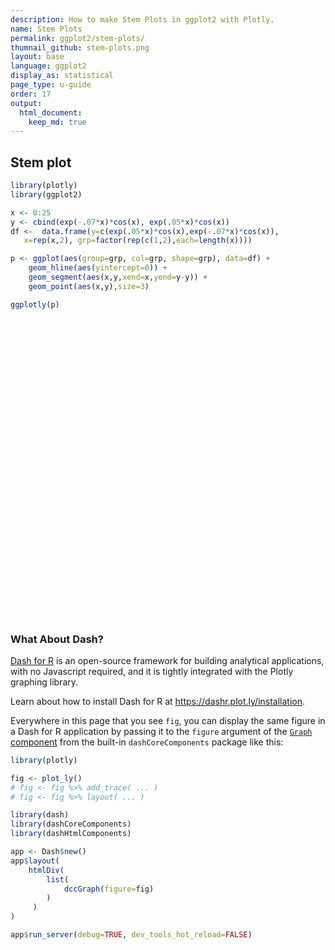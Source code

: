 ```yaml
---
description: How to make Stem Plots in ggplot2 with Plotly.
name: Stem Plots
permalink: ggplot2/stem-plots/
thumnail_github: stem-plots.png
layout: base
language: ggplot2
display_as: statistical
page_type: u-guide
order: 17
output:
  html_document:
    keep_md: true
---
```




## Stem plot



``` r
library(plotly)
library(ggplot2)

x <- 0:25
y <- cbind(exp(-.07*x)*cos(x), exp(.05*x)*cos(x))
df <-  data.frame(y=c(exp(.05*x)*cos(x),exp(-.07*x)*cos(x)),
   x=rep(x,2), grp=factor(rep(c(1,2),each=length(x))))

p <- ggplot(aes(group=grp, col=grp, shape=grp), data=df) + 
    geom_hline(aes(yintercept=0)) +
    geom_segment(aes(x,y,xend=x,yend=y-y)) + 
    geom_point(aes(x,y),size=3) 

ggplotly(p)
```

<div class="plotly html-widget html-fill-item" id="htmlwidget-2fd3bb0bda1ea878913a" style="width:672px;height:480px;"></div>
<script type="application/json" data-for="htmlwidget-2fd3bb0bda1ea878913a">{"x":{"data":[{"x":[-1.25,-1.25,-1.25,-1.25,-1.25,-1.25,-1.25,-1.25,-1.25,-1.25,-1.25,-1.25,-1.25,-1.25,-1.25,-1.25,-1.25,-1.25,-1.25,-1.25,-1.25,-1.25,-1.25,-1.25,-1.25,-1.25,-1.25,-1.25,-1.25,-1.25,-1.25,-1.25,-1.25,-1.25,-1.25,-1.25,-1.25,-1.25,-1.25,-1.25,-1.25,-1.25,-1.25,-1.25,-1.25,-1.25,-1.25,-1.25,-1.25,-1.25,-1.25,-1.25,26.25,26.25,26.25,26.25,26.25,26.25,26.25,26.25,26.25,26.25,26.25,26.25,26.25,26.25,26.25,26.25,26.25,26.25,26.25,26.25,26.25,26.25,26.25,26.25,26.25,26.25,26.25,26.25,26.25,26.25,26.25,26.25,26.25,26.25,26.25,26.25,26.25,26.25,26.25,26.25,26.25,26.25,26.25,26.25,26.25,26.25,26.25,26.25,26.25,26.25,26.25,26.25],"y":[0,0,0,0,0,0,0,0,0,0,0,0,0,0,0,0,0,0,0,0,0,0,0,0,0,0,0,0,0,0,0,0,0,0,0,0,0,0,0,0,0,0,0,0,0,0,0,0,0,0,0,0,0,0,0,0,0,0,0,0,0,0,0,0,0,0,0,0,0,0,0,0,0,0,0,0,0,0,0,0,0,0,0,0,0,0,0,0,0,0,0,0,0,0,0,0,0,0,0,0,0,0,0,0],"text":"yintercept: 0","type":"scatter","mode":"lines","line":{"width":1.8897637795275593,"color":"rgba(0,0,0,1)","dash":"solid"},"hoveron":"points","showlegend":false,"xaxis":"x","yaxis":"y","hoverinfo":"text","frame":null},{"x":[0,0,null,1,1,null,2,2,null,3,3,null,4,4,null,5,5,null,6,6,null,7,7,null,8,8,null,9,9,null,10,10,null,11,11,null,12,12,null,13,13,null,14,14,null,15,15,null,16,16,null,17,17,null,18,18,null,19,19,null,20,20,null,21,21,null,22,22,null,23,23,null,24,24,null,25,25],"y":[1,0,null,0.56800419746449327,0,null,-0.4599133814010819,0,null,-1.1502071825944609,0,null,-0.798362121376616,0,null,0.36422945588797445,0,null,1.2960943182077722,0,null,1.0698382239498836,0,null,-0.21706054394332949,0,null,-1.4289366922825877,0,null,-1.3833950776272281,0,null,0.0076708543939586829,0,null,1.5376021629904308,0,null,1.7382513600251006,0,null,0.27535494337800626,0,null,-1.6082593241425729,0,null,-2.1313103690185198,0,null,-0.6437850376378661,0,null,1.6241170299460554,0,null,2.5565030814554563,0,null,1.1092820531474441,0,null,-1.5652191328757901,0,null,-3.0040483399321669,0,null,-1.6827894668655201,0,null,1.4083239005291541,0,null,3.4596377538040497,0],"text":["grp: 1<br />grp: 1<br />grp: 1<br />x:  0<br />y:  1.000000000<br />x:  0<br />y - y: 0","grp: 1<br />grp: 1<br />grp: 1<br />x:  0<br />y:  1.000000000<br />x:  0<br />y - y: 0",null,"grp: 1<br />grp: 1<br />grp: 1<br />x:  1<br />y:  0.568004197<br />x:  1<br />y - y: 0","grp: 1<br />grp: 1<br />grp: 1<br />x:  1<br />y:  0.568004197<br />x:  1<br />y - y: 0",null,"grp: 1<br />grp: 1<br />grp: 1<br />x:  2<br />y: -0.459913381<br />x:  2<br />y - y: 0","grp: 1<br />grp: 1<br />grp: 1<br />x:  2<br />y: -0.459913381<br />x:  2<br />y - y: 0",null,"grp: 1<br />grp: 1<br />grp: 1<br />x:  3<br />y: -1.150207183<br />x:  3<br />y - y: 0","grp: 1<br />grp: 1<br />grp: 1<br />x:  3<br />y: -1.150207183<br />x:  3<br />y - y: 0",null,"grp: 1<br />grp: 1<br />grp: 1<br />x:  4<br />y: -0.798362121<br />x:  4<br />y - y: 0","grp: 1<br />grp: 1<br />grp: 1<br />x:  4<br />y: -0.798362121<br />x:  4<br />y - y: 0",null,"grp: 1<br />grp: 1<br />grp: 1<br />x:  5<br />y:  0.364229456<br />x:  5<br />y - y: 0","grp: 1<br />grp: 1<br />grp: 1<br />x:  5<br />y:  0.364229456<br />x:  5<br />y - y: 0",null,"grp: 1<br />grp: 1<br />grp: 1<br />x:  6<br />y:  1.296094318<br />x:  6<br />y - y: 0","grp: 1<br />grp: 1<br />grp: 1<br />x:  6<br />y:  1.296094318<br />x:  6<br />y - y: 0",null,"grp: 1<br />grp: 1<br />grp: 1<br />x:  7<br />y:  1.069838224<br />x:  7<br />y - y: 0","grp: 1<br />grp: 1<br />grp: 1<br />x:  7<br />y:  1.069838224<br />x:  7<br />y - y: 0",null,"grp: 1<br />grp: 1<br />grp: 1<br />x:  8<br />y: -0.217060544<br />x:  8<br />y - y: 0","grp: 1<br />grp: 1<br />grp: 1<br />x:  8<br />y: -0.217060544<br />x:  8<br />y - y: 0",null,"grp: 1<br />grp: 1<br />grp: 1<br />x:  9<br />y: -1.428936692<br />x:  9<br />y - y: 0","grp: 1<br />grp: 1<br />grp: 1<br />x:  9<br />y: -1.428936692<br />x:  9<br />y - y: 0",null,"grp: 1<br />grp: 1<br />grp: 1<br />x: 10<br />y: -1.383395078<br />x: 10<br />y - y: 0","grp: 1<br />grp: 1<br />grp: 1<br />x: 10<br />y: -1.383395078<br />x: 10<br />y - y: 0",null,"grp: 1<br />grp: 1<br />grp: 1<br />x: 11<br />y:  0.007670854<br />x: 11<br />y - y: 0","grp: 1<br />grp: 1<br />grp: 1<br />x: 11<br />y:  0.007670854<br />x: 11<br />y - y: 0",null,"grp: 1<br />grp: 1<br />grp: 1<br />x: 12<br />y:  1.537602163<br />x: 12<br />y - y: 0","grp: 1<br />grp: 1<br />grp: 1<br />x: 12<br />y:  1.537602163<br />x: 12<br />y - y: 0",null,"grp: 1<br />grp: 1<br />grp: 1<br />x: 13<br />y:  1.738251360<br />x: 13<br />y - y: 0","grp: 1<br />grp: 1<br />grp: 1<br />x: 13<br />y:  1.738251360<br />x: 13<br />y - y: 0",null,"grp: 1<br />grp: 1<br />grp: 1<br />x: 14<br />y:  0.275354943<br />x: 14<br />y - y: 0","grp: 1<br />grp: 1<br />grp: 1<br />x: 14<br />y:  0.275354943<br />x: 14<br />y - y: 0",null,"grp: 1<br />grp: 1<br />grp: 1<br />x: 15<br />y: -1.608259324<br />x: 15<br />y - y: 0","grp: 1<br />grp: 1<br />grp: 1<br />x: 15<br />y: -1.608259324<br />x: 15<br />y - y: 0",null,"grp: 1<br />grp: 1<br />grp: 1<br />x: 16<br />y: -2.131310369<br />x: 16<br />y - y: 0","grp: 1<br />grp: 1<br />grp: 1<br />x: 16<br />y: -2.131310369<br />x: 16<br />y - y: 0",null,"grp: 1<br />grp: 1<br />grp: 1<br />x: 17<br />y: -0.643785038<br />x: 17<br />y - y: 0","grp: 1<br />grp: 1<br />grp: 1<br />x: 17<br />y: -0.643785038<br />x: 17<br />y - y: 0",null,"grp: 1<br />grp: 1<br />grp: 1<br />x: 18<br />y:  1.624117030<br />x: 18<br />y - y: 0","grp: 1<br />grp: 1<br />grp: 1<br />x: 18<br />y:  1.624117030<br />x: 18<br />y - y: 0",null,"grp: 1<br />grp: 1<br />grp: 1<br />x: 19<br />y:  2.556503081<br />x: 19<br />y - y: 0","grp: 1<br />grp: 1<br />grp: 1<br />x: 19<br />y:  2.556503081<br />x: 19<br />y - y: 0",null,"grp: 1<br />grp: 1<br />grp: 1<br />x: 20<br />y:  1.109282053<br />x: 20<br />y - y: 0","grp: 1<br />grp: 1<br />grp: 1<br />x: 20<br />y:  1.109282053<br />x: 20<br />y - y: 0",null,"grp: 1<br />grp: 1<br />grp: 1<br />x: 21<br />y: -1.565219133<br />x: 21<br />y - y: 0","grp: 1<br />grp: 1<br />grp: 1<br />x: 21<br />y: -1.565219133<br />x: 21<br />y - y: 0",null,"grp: 1<br />grp: 1<br />grp: 1<br />x: 22<br />y: -3.004048340<br />x: 22<br />y - y: 0","grp: 1<br />grp: 1<br />grp: 1<br />x: 22<br />y: -3.004048340<br />x: 22<br />y - y: 0",null,"grp: 1<br />grp: 1<br />grp: 1<br />x: 23<br />y: -1.682789467<br />x: 23<br />y - y: 0","grp: 1<br />grp: 1<br />grp: 1<br />x: 23<br />y: -1.682789467<br />x: 23<br />y - y: 0",null,"grp: 1<br />grp: 1<br />grp: 1<br />x: 24<br />y:  1.408323901<br />x: 24<br />y - y: 0","grp: 1<br />grp: 1<br />grp: 1<br />x: 24<br />y:  1.408323901<br />x: 24<br />y - y: 0",null,"grp: 1<br />grp: 1<br />grp: 1<br />x: 25<br />y:  3.459637754<br />x: 25<br />y - y: 0","grp: 1<br />grp: 1<br />grp: 1<br />x: 25<br />y:  3.459637754<br />x: 25<br />y - y: 0"],"type":"scatter","mode":"lines","line":{"width":1.8897637795275593,"color":"rgba(248,118,109,1)","dash":"solid"},"hoveron":"points","name":"1","legendgroup":"1","showlegend":true,"xaxis":"x","yaxis":"y","hoverinfo":"text","frame":null},{"x":[0,0,null,1,1,null,2,2,null,3,3,null,4,4,null,5,5,null,6,6,null,7,7,null,8,8,null,9,9,null,10,10,null,11,11,null,12,12,null,13,13,null,14,14,null,15,15,null,16,16,null,17,17,null,18,18,null,19,19,null,20,20,null,21,21,null,22,22,null,23,23,null,24,24,null,25,25],"y":[1,0,null,0.50377453087238688,0,null,-0.36178067948741899,0,null,-0.80247232137301505,0,null,-0.49401322135496833,0,null,0.19989336359951632,0,null,0.63087683332453437,0,null,0.46186041964584118,0,null,-0.083110938101789059,0,null,-0.48526050712904595,0,null,-0.41667059016915259,0,null,0.0020491560048662228,0,null,0.36430063422210518,0,null,0.36526931155506059,0,null,0.051318995619465624,0,null,-0.26584347825276744,0,null,-0.31246493855872065,0,null,-0.083710538526870618,0,null,0.18730149305850741,0,null,0.26148988965249842,0,null,0.10063179748221343,0,null,-0.12593691590803019,0,null,-0.21437270334631339,0,null,-0.10650672113489579,0,null,0.079055928149846175,0,null,0.17224522137668541,0],"text":["grp: 2<br />grp: 2<br />grp: 2<br />x:  0<br />y:  1.000000000<br />x:  0<br />y - y: 0","grp: 2<br />grp: 2<br />grp: 2<br />x:  0<br />y:  1.000000000<br />x:  0<br />y - y: 0",null,"grp: 2<br />grp: 2<br />grp: 2<br />x:  1<br />y:  0.503774531<br />x:  1<br />y - y: 0","grp: 2<br />grp: 2<br />grp: 2<br />x:  1<br />y:  0.503774531<br />x:  1<br />y - y: 0",null,"grp: 2<br />grp: 2<br />grp: 2<br />x:  2<br />y: -0.361780679<br />x:  2<br />y - y: 0","grp: 2<br />grp: 2<br />grp: 2<br />x:  2<br />y: -0.361780679<br />x:  2<br />y - y: 0",null,"grp: 2<br />grp: 2<br />grp: 2<br />x:  3<br />y: -0.802472321<br />x:  3<br />y - y: 0","grp: 2<br />grp: 2<br />grp: 2<br />x:  3<br />y: -0.802472321<br />x:  3<br />y - y: 0",null,"grp: 2<br />grp: 2<br />grp: 2<br />x:  4<br />y: -0.494013221<br />x:  4<br />y - y: 0","grp: 2<br />grp: 2<br />grp: 2<br />x:  4<br />y: -0.494013221<br />x:  4<br />y - y: 0",null,"grp: 2<br />grp: 2<br />grp: 2<br />x:  5<br />y:  0.199893364<br />x:  5<br />y - y: 0","grp: 2<br />grp: 2<br />grp: 2<br />x:  5<br />y:  0.199893364<br />x:  5<br />y - y: 0",null,"grp: 2<br />grp: 2<br />grp: 2<br />x:  6<br />y:  0.630876833<br />x:  6<br />y - y: 0","grp: 2<br />grp: 2<br />grp: 2<br />x:  6<br />y:  0.630876833<br />x:  6<br />y - y: 0",null,"grp: 2<br />grp: 2<br />grp: 2<br />x:  7<br />y:  0.461860420<br />x:  7<br />y - y: 0","grp: 2<br />grp: 2<br />grp: 2<br />x:  7<br />y:  0.461860420<br />x:  7<br />y - y: 0",null,"grp: 2<br />grp: 2<br />grp: 2<br />x:  8<br />y: -0.083110938<br />x:  8<br />y - y: 0","grp: 2<br />grp: 2<br />grp: 2<br />x:  8<br />y: -0.083110938<br />x:  8<br />y - y: 0",null,"grp: 2<br />grp: 2<br />grp: 2<br />x:  9<br />y: -0.485260507<br />x:  9<br />y - y: 0","grp: 2<br />grp: 2<br />grp: 2<br />x:  9<br />y: -0.485260507<br />x:  9<br />y - y: 0",null,"grp: 2<br />grp: 2<br />grp: 2<br />x: 10<br />y: -0.416670590<br />x: 10<br />y - y: 0","grp: 2<br />grp: 2<br />grp: 2<br />x: 10<br />y: -0.416670590<br />x: 10<br />y - y: 0",null,"grp: 2<br />grp: 2<br />grp: 2<br />x: 11<br />y:  0.002049156<br />x: 11<br />y - y: 0","grp: 2<br />grp: 2<br />grp: 2<br />x: 11<br />y:  0.002049156<br />x: 11<br />y - y: 0",null,"grp: 2<br />grp: 2<br />grp: 2<br />x: 12<br />y:  0.364300634<br />x: 12<br />y - y: 0","grp: 2<br />grp: 2<br />grp: 2<br />x: 12<br />y:  0.364300634<br />x: 12<br />y - y: 0",null,"grp: 2<br />grp: 2<br />grp: 2<br />x: 13<br />y:  0.365269312<br />x: 13<br />y - y: 0","grp: 2<br />grp: 2<br />grp: 2<br />x: 13<br />y:  0.365269312<br />x: 13<br />y - y: 0",null,"grp: 2<br />grp: 2<br />grp: 2<br />x: 14<br />y:  0.051318996<br />x: 14<br />y - y: 0","grp: 2<br />grp: 2<br />grp: 2<br />x: 14<br />y:  0.051318996<br />x: 14<br />y - y: 0",null,"grp: 2<br />grp: 2<br />grp: 2<br />x: 15<br />y: -0.265843478<br />x: 15<br />y - y: 0","grp: 2<br />grp: 2<br />grp: 2<br />x: 15<br />y: -0.265843478<br />x: 15<br />y - y: 0",null,"grp: 2<br />grp: 2<br />grp: 2<br />x: 16<br />y: -0.312464939<br />x: 16<br />y - y: 0","grp: 2<br />grp: 2<br />grp: 2<br />x: 16<br />y: -0.312464939<br />x: 16<br />y - y: 0",null,"grp: 2<br />grp: 2<br />grp: 2<br />x: 17<br />y: -0.083710539<br />x: 17<br />y - y: 0","grp: 2<br />grp: 2<br />grp: 2<br />x: 17<br />y: -0.083710539<br />x: 17<br />y - y: 0",null,"grp: 2<br />grp: 2<br />grp: 2<br />x: 18<br />y:  0.187301493<br />x: 18<br />y - y: 0","grp: 2<br />grp: 2<br />grp: 2<br />x: 18<br />y:  0.187301493<br />x: 18<br />y - y: 0",null,"grp: 2<br />grp: 2<br />grp: 2<br />x: 19<br />y:  0.261489890<br />x: 19<br />y - y: 0","grp: 2<br />grp: 2<br />grp: 2<br />x: 19<br />y:  0.261489890<br />x: 19<br />y - y: 0",null,"grp: 2<br />grp: 2<br />grp: 2<br />x: 20<br />y:  0.100631797<br />x: 20<br />y - y: 0","grp: 2<br />grp: 2<br />grp: 2<br />x: 20<br />y:  0.100631797<br />x: 20<br />y - y: 0",null,"grp: 2<br />grp: 2<br />grp: 2<br />x: 21<br />y: -0.125936916<br />x: 21<br />y - y: 0","grp: 2<br />grp: 2<br />grp: 2<br />x: 21<br />y: -0.125936916<br />x: 21<br />y - y: 0",null,"grp: 2<br />grp: 2<br />grp: 2<br />x: 22<br />y: -0.214372703<br />x: 22<br />y - y: 0","grp: 2<br />grp: 2<br />grp: 2<br />x: 22<br />y: -0.214372703<br />x: 22<br />y - y: 0",null,"grp: 2<br />grp: 2<br />grp: 2<br />x: 23<br />y: -0.106506721<br />x: 23<br />y - y: 0","grp: 2<br />grp: 2<br />grp: 2<br />x: 23<br />y: -0.106506721<br />x: 23<br />y - y: 0",null,"grp: 2<br />grp: 2<br />grp: 2<br />x: 24<br />y:  0.079055928<br />x: 24<br />y - y: 0","grp: 2<br />grp: 2<br />grp: 2<br />x: 24<br />y:  0.079055928<br />x: 24<br />y - y: 0",null,"grp: 2<br />grp: 2<br />grp: 2<br />x: 25<br />y:  0.172245221<br />x: 25<br />y - y: 0","grp: 2<br />grp: 2<br />grp: 2<br />x: 25<br />y:  0.172245221<br />x: 25<br />y - y: 0"],"type":"scatter","mode":"lines","line":{"width":1.8897637795275593,"color":"rgba(0,191,196,1)","dash":"solid"},"hoveron":"points","name":"2","legendgroup":"2","showlegend":true,"xaxis":"x","yaxis":"y","hoverinfo":"text","frame":null},{"x":[0,1,2,3,4,5,6,7,8,9,10,11,12,13,14,15,16,17,18,19,20,21,22,23,24,25],"y":[1,0.56800419746449327,-0.4599133814010819,-1.1502071825944609,-0.798362121376616,0.36422945588797445,1.2960943182077722,1.0698382239498836,-0.21706054394332949,-1.4289366922825877,-1.3833950776272281,0.0076708543939586829,1.5376021629904308,1.7382513600251006,0.27535494337800626,-1.6082593241425729,-2.1313103690185198,-0.6437850376378661,1.6241170299460554,2.5565030814554563,1.1092820531474441,-1.5652191328757901,-3.0040483399321669,-1.6827894668655201,1.4083239005291541,3.4596377538040497],"text":["grp: 1<br />grp: 1<br />grp: 1<br />x:  0<br />y:  1.000000000","grp: 1<br />grp: 1<br />grp: 1<br />x:  1<br />y:  0.568004197","grp: 1<br />grp: 1<br />grp: 1<br />x:  2<br />y: -0.459913381","grp: 1<br />grp: 1<br />grp: 1<br />x:  3<br />y: -1.150207183","grp: 1<br />grp: 1<br />grp: 1<br />x:  4<br />y: -0.798362121","grp: 1<br />grp: 1<br />grp: 1<br />x:  5<br />y:  0.364229456","grp: 1<br />grp: 1<br />grp: 1<br />x:  6<br />y:  1.296094318","grp: 1<br />grp: 1<br />grp: 1<br />x:  7<br />y:  1.069838224","grp: 1<br />grp: 1<br />grp: 1<br />x:  8<br />y: -0.217060544","grp: 1<br />grp: 1<br />grp: 1<br />x:  9<br />y: -1.428936692","grp: 1<br />grp: 1<br />grp: 1<br />x: 10<br />y: -1.383395078","grp: 1<br />grp: 1<br />grp: 1<br />x: 11<br />y:  0.007670854","grp: 1<br />grp: 1<br />grp: 1<br />x: 12<br />y:  1.537602163","grp: 1<br />grp: 1<br />grp: 1<br />x: 13<br />y:  1.738251360","grp: 1<br />grp: 1<br />grp: 1<br />x: 14<br />y:  0.275354943","grp: 1<br />grp: 1<br />grp: 1<br />x: 15<br />y: -1.608259324","grp: 1<br />grp: 1<br />grp: 1<br />x: 16<br />y: -2.131310369","grp: 1<br />grp: 1<br />grp: 1<br />x: 17<br />y: -0.643785038","grp: 1<br />grp: 1<br />grp: 1<br />x: 18<br />y:  1.624117030","grp: 1<br />grp: 1<br />grp: 1<br />x: 19<br />y:  2.556503081","grp: 1<br />grp: 1<br />grp: 1<br />x: 20<br />y:  1.109282053","grp: 1<br />grp: 1<br />grp: 1<br />x: 21<br />y: -1.565219133","grp: 1<br />grp: 1<br />grp: 1<br />x: 22<br />y: -3.004048340","grp: 1<br />grp: 1<br />grp: 1<br />x: 23<br />y: -1.682789467","grp: 1<br />grp: 1<br />grp: 1<br />x: 24<br />y:  1.408323901","grp: 1<br />grp: 1<br />grp: 1<br />x: 25<br />y:  3.459637754"],"type":"scatter","mode":"markers","marker":{"autocolorscale":false,"color":"rgba(248,118,109,1)","opacity":1,"size":11.338582677165356,"symbol":"circle","line":{"width":1.8897637795275593,"color":"rgba(248,118,109,1)"}},"hoveron":"points","name":"1","legendgroup":"1","showlegend":false,"xaxis":"x","yaxis":"y","hoverinfo":"text","frame":null},{"x":[0,1,2,3,4,5,6,7,8,9,10,11,12,13,14,15,16,17,18,19,20,21,22,23,24,25],"y":[1,0.50377453087238688,-0.36178067948741899,-0.80247232137301505,-0.49401322135496833,0.19989336359951632,0.63087683332453437,0.46186041964584118,-0.083110938101789059,-0.48526050712904595,-0.41667059016915259,0.0020491560048662228,0.36430063422210518,0.36526931155506059,0.051318995619465624,-0.26584347825276744,-0.31246493855872065,-0.083710538526870618,0.18730149305850741,0.26148988965249842,0.10063179748221343,-0.12593691590803019,-0.21437270334631339,-0.10650672113489579,0.079055928149846175,0.17224522137668541],"text":["grp: 2<br />grp: 2<br />grp: 2<br />x:  0<br />y:  1.000000000","grp: 2<br />grp: 2<br />grp: 2<br />x:  1<br />y:  0.503774531","grp: 2<br />grp: 2<br />grp: 2<br />x:  2<br />y: -0.361780679","grp: 2<br />grp: 2<br />grp: 2<br />x:  3<br />y: -0.802472321","grp: 2<br />grp: 2<br />grp: 2<br />x:  4<br />y: -0.494013221","grp: 2<br />grp: 2<br />grp: 2<br />x:  5<br />y:  0.199893364","grp: 2<br />grp: 2<br />grp: 2<br />x:  6<br />y:  0.630876833","grp: 2<br />grp: 2<br />grp: 2<br />x:  7<br />y:  0.461860420","grp: 2<br />grp: 2<br />grp: 2<br />x:  8<br />y: -0.083110938","grp: 2<br />grp: 2<br />grp: 2<br />x:  9<br />y: -0.485260507","grp: 2<br />grp: 2<br />grp: 2<br />x: 10<br />y: -0.416670590","grp: 2<br />grp: 2<br />grp: 2<br />x: 11<br />y:  0.002049156","grp: 2<br />grp: 2<br />grp: 2<br />x: 12<br />y:  0.364300634","grp: 2<br />grp: 2<br />grp: 2<br />x: 13<br />y:  0.365269312","grp: 2<br />grp: 2<br />grp: 2<br />x: 14<br />y:  0.051318996","grp: 2<br />grp: 2<br />grp: 2<br />x: 15<br />y: -0.265843478","grp: 2<br />grp: 2<br />grp: 2<br />x: 16<br />y: -0.312464939","grp: 2<br />grp: 2<br />grp: 2<br />x: 17<br />y: -0.083710539","grp: 2<br />grp: 2<br />grp: 2<br />x: 18<br />y:  0.187301493","grp: 2<br />grp: 2<br />grp: 2<br />x: 19<br />y:  0.261489890","grp: 2<br />grp: 2<br />grp: 2<br />x: 20<br />y:  0.100631797","grp: 2<br />grp: 2<br />grp: 2<br />x: 21<br />y: -0.125936916","grp: 2<br />grp: 2<br />grp: 2<br />x: 22<br />y: -0.214372703","grp: 2<br />grp: 2<br />grp: 2<br />x: 23<br />y: -0.106506721","grp: 2<br />grp: 2<br />grp: 2<br />x: 24<br />y:  0.079055928","grp: 2<br />grp: 2<br />grp: 2<br />x: 25<br />y:  0.172245221"],"type":"scatter","mode":"markers","marker":{"autocolorscale":false,"color":"rgba(0,191,196,1)","opacity":1,"size":11.338582677165356,"symbol":"triangle-up","line":{"width":1.8897637795275593,"color":"rgba(0,191,196,1)"}},"hoveron":"points","name":"2","legendgroup":"2","showlegend":false,"xaxis":"x","yaxis":"y","hoverinfo":"text","frame":null}],"layout":{"margin":{"t":26.228310502283104,"r":7.3059360730593621,"b":40.182648401826491,"l":37.260273972602747},"plot_bgcolor":"rgba(235,235,235,1)","paper_bgcolor":"rgba(255,255,255,1)","font":{"color":"rgba(0,0,0,1)","family":"","size":14.611872146118724},"xaxis":{"domain":[0,1],"automargin":true,"type":"linear","autorange":false,"range":[-1.25,26.25],"tickmode":"array","ticktext":["0","5","10","15","20","25"],"tickvals":[0,5,10,15,20,25],"categoryorder":"array","categoryarray":["0","5","10","15","20","25"],"nticks":null,"ticks":"outside","tickcolor":"rgba(51,51,51,1)","ticklen":3.6529680365296811,"tickwidth":0.66417600664176002,"showticklabels":true,"tickfont":{"color":"rgba(77,77,77,1)","family":"","size":11.68949771689498},"tickangle":-0,"showline":false,"linecolor":null,"linewidth":0,"showgrid":true,"gridcolor":"rgba(255,255,255,1)","gridwidth":0.66417600664176002,"zeroline":false,"anchor":"y","title":{"text":"x","font":{"color":"rgba(0,0,0,1)","family":"","size":14.611872146118724}},"hoverformat":".2f"},"yaxis":{"domain":[0,1],"automargin":true,"type":"linear","autorange":false,"range":[-3.3272326446189777,3.7828220584908605],"tickmode":"array","ticktext":["-2","0","2"],"tickvals":[-2,0,1.9999999999999996],"categoryorder":"array","categoryarray":["-2","0","2"],"nticks":null,"ticks":"outside","tickcolor":"rgba(51,51,51,1)","ticklen":3.6529680365296811,"tickwidth":0.66417600664176002,"showticklabels":true,"tickfont":{"color":"rgba(77,77,77,1)","family":"","size":11.68949771689498},"tickangle":-0,"showline":false,"linecolor":null,"linewidth":0,"showgrid":true,"gridcolor":"rgba(255,255,255,1)","gridwidth":0.66417600664176002,"zeroline":false,"anchor":"x","title":{"text":"y","font":{"color":"rgba(0,0,0,1)","family":"","size":14.611872146118724}},"hoverformat":".2f"},"shapes":[{"type":"rect","fillcolor":null,"line":{"color":null,"width":0,"linetype":[]},"yref":"paper","xref":"paper","x0":0,"x1":1,"y0":0,"y1":1}],"showlegend":true,"legend":{"bgcolor":"rgba(255,255,255,1)","bordercolor":"transparent","borderwidth":1.8897637795275593,"font":{"color":"rgba(0,0,0,1)","family":"","size":11.68949771689498},"title":{"text":"grp","font":{"color":"rgba(0,0,0,1)","family":"","size":14.611872146118724}}},"hovermode":"closest","barmode":"relative"},"config":{"doubleClick":"reset","modeBarButtonsToAdd":["hoverclosest","hovercompare"],"showSendToCloud":false},"source":"A","attrs":{"44f4f5d4952":{"yintercept":{},"type":"scatter"},"44f452e79ed1":{"colour":{},"shape":{},"x":{},"y":{},"xend":{},"yend":{}},"44f45f4dc8fa":{"colour":{},"shape":{},"x":{},"y":{}}},"cur_data":"44f4f5d4952","visdat":{"44f4f5d4952":["function (y) ","x"],"44f452e79ed1":["function (y) ","x"],"44f45f4dc8fa":["function (y) ","x"]},"highlight":{"on":"plotly_click","persistent":false,"dynamic":false,"selectize":false,"opacityDim":0.20000000000000001,"selected":{"opacity":1},"debounce":0},"shinyEvents":["plotly_hover","plotly_click","plotly_selected","plotly_relayout","plotly_brushed","plotly_brushing","plotly_clickannotation","plotly_doubleclick","plotly_deselect","plotly_afterplot","plotly_sunburstclick"],"base_url":"https://plot.ly"},"evals":[],"jsHooks":[]}</script>



### What About Dash?

[Dash for R](https://dashr.plot.ly/) is an open-source framework for building analytical applications, with no Javascript required, and it is tightly integrated with the Plotly graphing library. 

Learn about how to install Dash for R at https://dashr.plot.ly/installation.

Everywhere in this page that you see `fig`, you can display the same figure in a Dash for R application by passing it to the `figure` argument of the [`Graph` component](https://dashr.plot.ly/dash-core-components/graph) from the built-in `dashCoreComponents` package like this:


``` r
library(plotly)

fig <- plot_ly() 
# fig <- fig %>% add_trace( ... )
# fig <- fig %>% layout( ... ) 

library(dash)
library(dashCoreComponents)
library(dashHtmlComponents)

app <- Dash$new()
app$layout(
    htmlDiv(
        list(
            dccGraph(figure=fig) 
        )
     )
)

app$run_server(debug=TRUE, dev_tools_hot_reload=FALSE)
```
